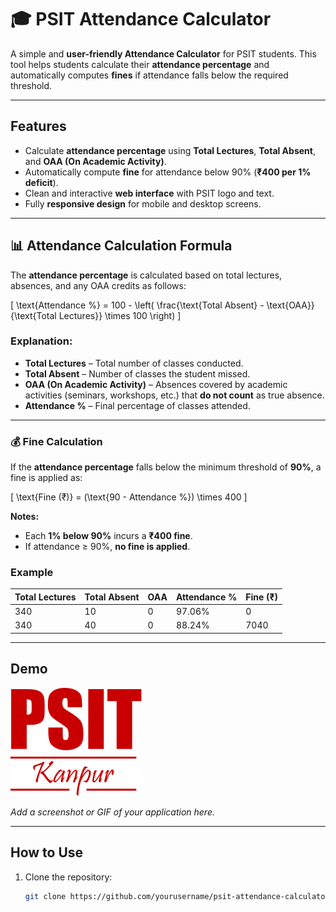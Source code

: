 # 🎓 PSIT Attendance Calculator

A simple and **user-friendly Attendance Calculator** for PSIT students. This tool helps students calculate their **attendance percentage** and automatically computes **fines** if attendance falls below the required threshold.

---

## Features

- Calculate **attendance percentage** using **Total Lectures**, **Total Absent**, and **OAA (On Academic Activity)**.  
- Automatically compute **fine** for attendance below 90% (**₹400 per 1% deficit**).  
- Clean and interactive **web interface** with PSIT logo and text.  
- Fully **responsive design** for mobile and desktop screens.  

---

## 📊 Attendance Calculation Formula

The **attendance percentage** is calculated based on total lectures, absences, and any OAA credits as follows:

\[
\text{Attendance \%} = 100 - \left( \frac{\text{Total Absent} - \text{OAA}}{\text{Total Lectures}} \times 100 \right)
\]

### Explanation:

- **Total Lectures** – Total number of classes conducted.  
- **Total Absent** – Number of classes the student missed.  
- **OAA (On Academic Activity)** – Absences covered by academic activities (seminars, workshops, etc.) that **do not count** as true absence.  
- **Attendance %** – Final percentage of classes attended.

---

### 💰 Fine Calculation

If the **attendance percentage** falls below the minimum threshold of **90%**, a fine is applied as:

\[
\text{Fine (₹)} = (\text{90 - Attendance \%}) \times 400
\]

**Notes:**

- Each **1% below 90%** incurs a **₹400 fine**.  
- If attendance ≥ 90%, **no fine is applied**.  

### Example

| Total Lectures | Total Absent | OAA | Attendance % | Fine (₹) |
|----------------|--------------|-----|--------------|-----------|
| 340            | 10           | 0   | 97.06%       | 0         |
| 340            | 40           | 0   | 88.24%       | 7040      |

---

## Demo

![PSIT Attendance Calculator Logo](PSIT_logo_Red.svg)  

*Add a screenshot or GIF of your application here.*

---

## How to Use

1. Clone the repository:  
   ```bash
   git clone https://github.com/yourusername/psit-attendance-calculator.git
